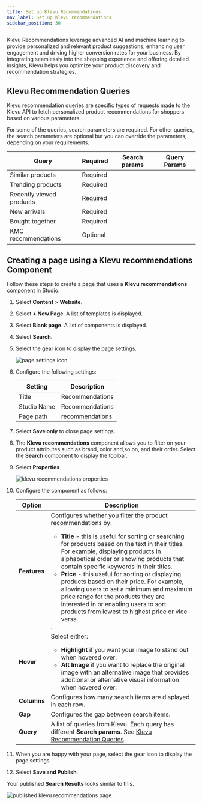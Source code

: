 ```yaml
---
title: Set up Klevu Recommendations 
nav_label: Set up Klevu recommendations
sidebar_position: 30
---
```


Klevu Recommendations leverage advanced AI and machine learning to provide personalized and relevant product suggestions, enhancing user engagement and driving higher conversion rates for your business. By integrating seamlessly into the shopping experience and offering detailed insights, Klevu helps you optimize your product discovery and recommendation strategies.

## Klevu Recommendation Queries

Klevu recommendation queries are specific types of requests made to the Klevu API to fetch personalized product recommendations for shoppers based on various parameters. 
 
For some of the queries, search parameters are required. For other queries, the search parameters are optional but you can override the parameters, depending on your requirements. 

| Query                    | Required | Search params | Query Params |
|--------------------------|----------|---------------|--------------| 
| Similar products         | Required |               |              | 
| Trending products        | Required |               |              | 
| Recently viewed products | Required |               |              |
| New arrivals             | Required |               |              |
| Bought together          | Required |               |              |
| KMC recommendations      | Optional |               |              |

## Creating a page using a Klevu recommendations Component

Follow these steps to create a page that uses a **Klevu recommendations** component in Studio.

1. Select **Content** > **Website**.
2. Select **+ New Page**. A list of templates is displayed.
3. Select **Blank page**. A list of components is displayed.
4. Select **Search**.
5. Select the gear icon to display the page settings.

    ![page settings icon](/assets/cxsgearicon.png)

6. Configure the following settings:

    | Setting | Description     |
    | --- |-----------------|
    | Title | Recommendations |
    | Studio Name | Recommendations |
    | Page path | recommendations |

7. Select **Save only** to close page settings.
8. The **Klevu recommendations** component allows you to filter on your product attributes such as brand, color and,so on, and their order. Select the **Search** component to display the toolbar. 
9. Select **Properties**.

    ![klevu recommendations properties](/assets/studio/klevu-recommendations-properties.png)

10. Configure the component as follows:

    | Option       | Description                                                                                                                                                                                                                                                                                                                                                                                                                                                                                                                                                                                                                |
    |--------------|----------------------------------------------------------------------------------------------------------------------------------------------------------------------------------------------------------------------------------------------------------------------------------------------------------------------------------------------------------------------------------------------------------------------------------------------------------------------------------------------------------------------------------------------------------------------------------------------------------------------------|
    | **Features** | Configures whether you filter the product recommendations by: <ul><li>**Title** - this is useful for sorting or searching for products based on the text in their titles. For example, displaying products in alphabetical order or showing products that contain specific keywords in their titles.</li><li>**Price** - this useful for sorting or displaying products based on their price. For example, allowing users to set a minimum and maximum price range for the products they are interested in or enabling users to sort products from lowest to highest price or vice versa.</li></ul>. |
    | **Hover** | Select either: <ul><li>**Highlight** if you want your image to stand out when hovered over.</li><li>**Alt Image** if you want to replace the original image with an alternative image that provides additional or alternative visual information when hovered over.</li></ul> |
    | **Columns**  | Configures how many search items are displayed in each row.                                                                                                                                                                                                                                                                                                                                                                                                                                                                                                                                                                |
    | **Gap**      | Configures the gap between search items.                                                                                                                                                                                                                                                                                                                                                                                                                                                                                                                                                                                   |
    | **Query** | A list of queries from Klevu. Each query has different **Search params**. See [Klevu Recommendation Queries](#klevu-recommendation-queries).                                                                                                                                                                                                                                                                                                                                                                                                                                                                               |

12. When you are happy with your page, select the gear icon to display the page settings.
13. Select **Save and Publish**.

Your published **Search Results** looks similar to this.

![published klevu recommendations page](/assets/studio/klevu-recommendations-example.png)





